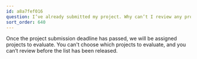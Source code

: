 ```yaml
---
id: a8a7fef016
question: I’ve already submitted my project. Why can’t I review any projects?
sort_order: 640
---
```


Once the project submission deadline has passed, we will be assigned projects to evaluate. You can't choose which projects to evaluate, and you can’t review before the list has been released.

